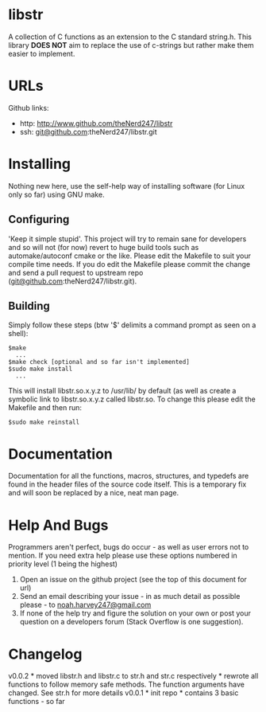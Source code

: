 libstr
========
A collection of C functions as an extension to the C standard string.h. This
library __DOES NOT__ aim to replace the use of c-strings but rather make them
easier to implement.

URLs
====
Github links:

  * http: http://www.github.com/theNerd247/libstr
  * ssh:  git@github.com:theNerd247/libstr.git

Installing
==========
Nothing new here, use the self-help way of installing software (for Linux only
so far) using GNU make.

Configuring
-----------
'Keep it simple stupid'. This project will try to remain sane for developers and
so will not (for now) revert to huge build tools such as automake/autoconf cmake
or the like. Please edit the Makefile to suit your compile time needs. If you do
edit the Makefile please commit the change and send a pull request to upstream
repo (git@github.com:theNerd247/libstr.git).

Building
--------
Simply follow these steps (btw '$' delimits a command prompt as seen on a
shell): 

    $make
      ...
    $make check [optional and so far isn't implemented]
    $sudo make install
      ...

This will install libstr.so.x.y.z to /usr/lib/ by default (as well as create a
symbolic link to libstr.so.x.y.z called libstr.so. To change this please
edit the Makefile and then run: 

    $sudo make reinstall

Documentation 
=============
Documentation for all the functions, macros, structures, and typedefs are found
in the header files of the source code itself. This is a temporary fix and will
soon be replaced by a nice, neat man page.

Help And Bugs
=============
Programmers aren't perfect, bugs do occur - as well as user errors not to
mention. If you need extra help please use these options numbered in priority
level (1 being the highest) 

  1. Open an issue on the github project (see the top of this document for url)
  2. Send an email describing your issue - in as much detail as possible please
		 - to noah.harvey247@gmail.com
  3. If none of the help try and figure the solution on your own or post your
		 question on a developers forum (Stack Overflow is one suggestion).

Changelog
=========
v0.0.2 
	* moved libstr.h and libstr.c to str.h and str.c respectively
	* rewrote all functions to follow memory safe methods. The function arguments have changed. See
	  str.h for more details
v0.0.1
	* init repo
	* contains 3 basic functions - so far
